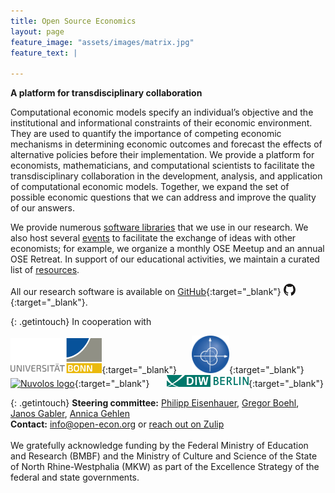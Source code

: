 ```yaml
---
title: Open Source Economics
layout: page
feature_image: "assets/images/matrix.jpg"
feature_text: |

---
```



**A platform for transdisciplinary collaboration**

Computational economic models specify an individual’s objective and the institutional and informational constraints of their economic environment. They are used to quantify
the importance of competing economic mechanisms in determining economic outcomes and forecast the effects of alternative policies before their implementation. We provide a platform for economists, mathematicians, and computational scientists to facilitate the transdisciplinary collaboration in the development, analysis, and application of computational economic models. Together, we expand the set of possible economic questions that we can address and improve the quality of our answers.

We provide numerous [software libraries](software) that we use in our research. We also host several [events](events) to facilitate the exchange of ideas with other economists; for example, we organize a monthly OSE&nbsp;Meetup and an annual OSE&nbsp;Retreat. In support of our educational activities, we maintain a curated list of [resources](resources).

All our research software is available on [GitHub](https://github.com/OpenSourceEconomics){:target="_blank"} [<img src="/assets/images/GitHub-Mark.svg" alt="GitHub mark" width="19rem" style="vertical-align: -5%;"/>](https://github.com/OpenSourceEconomics){:target="_blank"}.

{: .getintouch}
In cooperation with

<!-- {: style='text-align: center;'} -->
[<img src="/assets/images/UNI_Bonn_Logo_Standard_RZ_RGB.svg" alt="U Bonn logo" width="29%"/>](https://www.uni-bonn.de/startpage?set_language=en){:target="_blank"}&nbsp; &nbsp; &nbsp;
[<img src="/assets/images/Logo_TRA1.png" alt="TRA 1 logo" width="12%"/>](https://www.uni-bonn.de/research/research-profile/mathematics-modelling-and-simulation-of-complex-systems-1){:target="_blank"}&nbsp; &nbsp; &nbsp;
[<img src="https://dlcfc4rxk1sfk.cloudfront.net/sidebar_logo_acblue.svg" alt="Nuvolos logo" width="10.5%"/>](https://nuvolos.cloud){:target="_blank"} &nbsp; &nbsp; &nbsp;
[<img src="/assets/images/Logo_DIW_Berlin.svg" alt="DIW Berlin logo" width="26%"/>](https://www.diw.de/en){:target="_blank"}

{: .getintouch}
**Steering committee:** [Philipp Eisenhauer](https://peisenha.github.io), [Gregor Boehl](https://gregorboehl.com), [Janos Gabler](https://github.com/janosg), [Annica Gehlen](https://github.com/amageh)<br/>
**Contact:** [info@open-econ.org](mailto:info@open-econ.org) or [reach out on Zulip](https://ose.zulipchat.com/#)
<br /><br />
We gratefully acknowledge funding by the Federal Ministry of Education and Research (BMBF) and the Ministry of Culture and Science of the State of North Rhine-Westphalia (MKW) as part of the Excellence Strategy of the federal and state governments.
